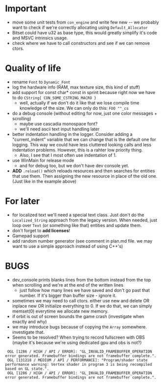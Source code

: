 # **Important**

* move some unit tests from `con_engine` and write few new -- we probably want to check if we're correctly allocating using `Default_Allocator` 
* Bitset could have u32 as base type, this would greatly simplify it's code and MSVC intrinsics usage.
* check where we have to call constructors and see if we can remove ctors.

# **Quality of life**
* rename `Font` to `Dynamic_Font`
* log the hardware info (RAM, max texture size, this kind of stuff)
* add support for const char* const in sprint because right now we have to do `CString{ CON_SOME_CSTRING_MACRO }`
    * well, actually if we don't do it like that we lose compile time knowledge of the size. We can only do this: `FOO ""_cs` 
* do a debug console (without editing for now, just one color messages + scrolling)
    * maybe use cascadia monospace font?
    * we'll need ascii text input handling later
* better indentation handling in the logger. Consider adding a "current_indent" variable that we can change that is the default one for logging. This way we could have less cluttered looking calls and less indentation problems. However, this is a rahter low priority thing.
    * Also, I see that I most often use indentation of 1.
* use WinMain for release mode
    * and for debug too, but we don't have dev console yet.
* **ADD** `.reload()` which reloads resources and then searches for entities that use them. Then assigning the new resource in place of the old one. (Just like in the example above)

# **For later**
* for localized text we'll need a special text class. Just don't do the `Localized_String` approach from the legacy version. When needed, just loop over `Text` (or something like that) entities and update them.
* don't forget to **add licenses**!
* Gamepad support
* add random number generator (see comment in plan.md file. we may want to use a simple approach instead of using C++'s)

# **BUGS**
* dev_console prints blanks lines from the bottom instead from the top when scrolling and we're at the end of the written lines
    * just follow how many lines we have saved and don't go past that number. If it's bigger than buffer size - ignore it.
* sometimes we may need to call ctors. either use new and delete OR inplace new OR initialize everything to 0. If we do that, we can simply memset(0) everytime we allocate new memory.
* if orbit is out of screen bounds the game crash (investigate when exactly and why)
* we may introduce bugs because of copying the `Array` somewhere. investigate that.
* Seems to be resolved? When trying to record fullscreen with OBS (maybe it's because we're using dedicated gpu and obs is not?)
```
 OGL [1286 / HIGH / API / ERROR]: "GL_INVALID_FRAMEBUFFER_OPERATION error generated. Framebuffer bindings are not framebuffer complete.".
 OGL [131218 / MEDIUM / API / PERFORMANCE]: "Program/shader state performance warning: Vertex shader in program 3 is being recompiled based on GL state.".
 OGL [1286 / HIGH / API / ERROR]: "GL_INVALID_FRAMEBUFFER_OPERATION error generated. Framebuffer bindings are not framebuffer complete.".
```